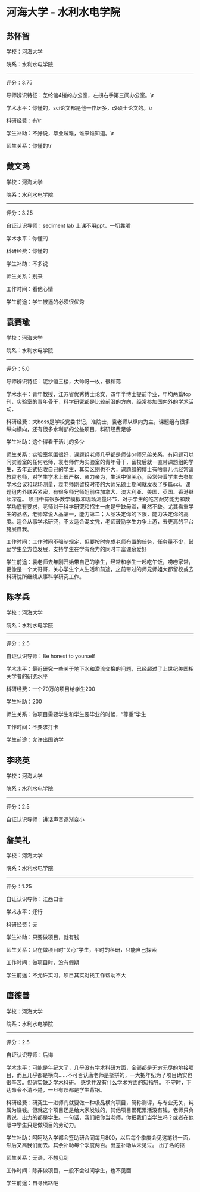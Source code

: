 # 河海大学 - 水利水电学院

## 苏怀智

学校：河海大学

院系：水利水电学院

* * *

评分：3.75

导师辨识特征：芝纶馆4楼的办公室，左拐右手第三间办公室。\r

学术水平：你懂的，sci论文都是他一作居多，改硕士论文的。\r

科研经费：有\r

学生补助：不好说，毕业贼难，谁来谁知道。\r

师生关系：你懂的\r

## 戴文鸿

学校：河海大学

院系：水利水电学院

* * *

评分：3.25

自证认识导师：sediment lab 上课不用ppt，一切靠嘴

学术水平：你懂的

科研经费：你懂的

学生补助：不多说

师生关系：别来

工作时间：看他心情

学生前途：学生被逼的必须很优秀

## 袁赛瑜

学校：河海大学

院系：水利水电学院

* * *

评分：5.0

导师辨识特征：泥沙馆三楼，大帅哥一枚，很和蔼

学术水平：青年教授，江苏省优秀博士论文，四年半博士提前毕业，年均两篇top刊，实验室的青年骨干，科学研究都是比较前沿的方向，经常参加国内外的学术活动，

科研经费：大boss是学校党委书记，准院士，袁老师以纵向为主，课题组有很多纵向横向，还有很多水利部的公益项目，科研经费足够

学生补助：这个得看干活儿的多少

师生关系：实验室氛围很好，课题组老师几乎都是师徒or师兄弟关系，有问题可以问实验室的任何老师，袁老师作为实验室的青年骨干，留校后就一直带课题组的学生，去年正式招收自己的学生，其实区别也不大，课题组的博士有啥事儿也经常请教袁老师，对学生学术上很严格，亲力亲为，生活中很关心，经常带着学生去参加学术会议和现场测量，袁老师刚留校时带的大师兄硕士期间就发表了多篇sci。课题组内外联系紧密，有很多师兄师姐前往加拿大、澳大利亚、美国、英国、香港继续深造。
项目中有很多数学模拟和现场测量环节，对于学生的吃苦耐劳能力和数学功底有要求，老师对于科学研究和招生一向是宁缺毋滥，虽然不缺。尤其看重学生的品格，老师常说人品第一，能力第二；人品决定你的下限，能力决定你的高度。适合从事学术研究，不太适合混文凭，老师鼓励学生力争上游，去更高的平台施展自我。

工作时间：工作时间不强制规定，但要按时完成老师布置的任务，任务量不少，鼓励学生全方位发展，支持学生在学有余力的同时丰富课余爱好

学生前途：袁老师去年刚开始带自己的学生，经常和学生一起吃午饭，唠唠家常，更像是一个大哥哥，关心学生个人生活和前途，之前带过的师兄师姐大都留校或去科研院所继续从事科学研究工作。

## 陈孝兵

学校：河海大学

院系：水利水电学院

* * *

评分：2.5

自证认识导师：Be honest to yourself

学术水平：最近研究一些关于地下水和潜流交换的问题，已经超过了上世纪美国相关学者的研究水平

科研经费：一个70万的项目给学生200

学生补助：200

师生关系：做项目需要学生和学生要毕业的时候，“尊重”学生

工作时间：不要求打卡

学生前途：允许出国访学

## 李晓英

学校：河海大学

院系：水利水电学院

* * *

评分：2.5

自证认识导师：讲话声音逐渐变小

## 詹美礼

学校：河海大学

院系：水利水电学院

* * *

评分：1.25

自证认识导师：江西口音

学术水平：还行

科研经费：无

学生补助：只要做项目，就有钱

师生关系：只在做项目时“关心”学生，平时的科研，只能自己探索

工作时间：做项目时，没有假期

学生前途：不允许实习，项目其实对找工作帮助不大

## 唐德善

学校：河海大学

院系：水利水电学院

* * *

评分：2.5

自证认识导师：后悔

学术水平：可能是年纪大了，几乎没有学术科研方面，全部都是无穷无尽的地接项目，而且几乎都是横向……不可否认唐老师是挺拼的，一大把年纪为了项目确实也很辛苦。但确实缺乏学术科研。
感觉并没有什么学术方面的知指导。
不守时，下达命令不清不楚，一旦有误都是学生背锅。

科研经费：研究生一进师门就要做一种极品横向项目，简称测评，与专业无关，纯属为赚钱。但就这个项目还是给大家发钱的，其他项目累死累活没有钱，老师只负责说，出力的都是学生。一句话，我们把你当老师，你把我们当学生吗？或者在他眼中学生只是做项目的劳动力。

学生补助：呵呵哒入学都会签助研合同每月800，以后每个季度会见这笔钱一面，然后又离我们而去。其余补助每个季度两百。出差补助从未见过。
出了名的抠

师生关系：无语，不想见到

工作时间：除非做项目，一般不会过问学生，也不见面

学生前途：自寻出路吧